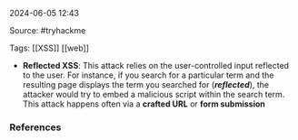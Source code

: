 
2024-06-05 12:43

Source: #tryhackme 

Tags: [[XSS]] [[web]]

- **Reflected XSS**: This attack relies on the user-controlled input reflected to the user. For instance, if you search for a particular term and the resulting page displays the term you searched for (**_reflected_**), the attacker would try to embed a malicious script within the search term. This attack happens often via a **crafted URL** or **form submission**






### References
